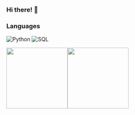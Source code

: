 ### Hi there! :full_moon_with_face:


### Languages

![Python](https://img.shields.io/badge/-Python-000?&logo=Python?&labelColor=0B2749)
![SQL](https://img.shields.io/badge/-SQL-000?&logo=MySQL)



<img height="160px" src = "https://github-readme-stats.vercel.app/api?username=feelzoo&show_icons=true&title_color=F8CC47&bg_color=0B2749&text_color=F0F1F3&icon_color=F0F1F3"><img height="160px" src ="https://github-readme-stats.vercel.app/api/top-langs/?username=feelzoo&show_icon=true&title_color=F8CC47&bg_color=0B2749&text_color=F0F1F3&icon_color=F0F1F3">

<!--
**feelzoo/feelzoo** is a ✨ _special_ ✨ repository because its `README.md` (this file) appears on your GitHub profile.

Here are some ideas to get you started:

- 🔭 I’m currently working on...
- 🌱 I’m currently learning ...
- 👯 I’m looking to collaborate on ...
- 🤔 I’m looking for help with ...
- 💬 Ask me about ...
- 📫 How to reach me: ...
- 😄 Pronouns: ...
- ⚡ Fun fact: ...
-->
